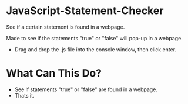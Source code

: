 # JavaScript-Statement-Checker
See if a certain statement is found in a webpage. 

Made to see if the statements "true" or "false" will pop-up in a webpage.

- Drag and drop the .js file into the console window, then click enter.

# What Can This Do?
- See if statements "true" or "false" are found in a webpage.
- Thats it.
